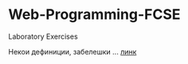 # Web-Programming-FCSE
Laboratory Exercises

Некои дефиниции, забелешки ... [линк](https://github.com/AceGjorgjievski/Web-Programming-FCSE/blob/master/wp-definicii.txt)
